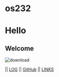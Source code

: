 # os232
# Hello
## Welcome 
![download](https://github.com/Marsupilamieue/os232/assets/111985990/a460f3e5-2152-43e2-bd02-9f1799597300)

||  [LOG](TXT/mylog.txt) || [GitHub](https://github.com/Marsupilamieue) || [LINKS](/LINKS)

